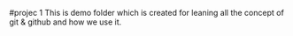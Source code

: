 #projec 1
This is demo folder which is created for leaning all the concept of git & github and how we use it.